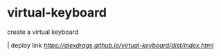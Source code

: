 # virtual-keyboard
 create a virtual keyboard

| deploy link *https://alexdrags.github.io/virtual-keyboard/dist/index.html*